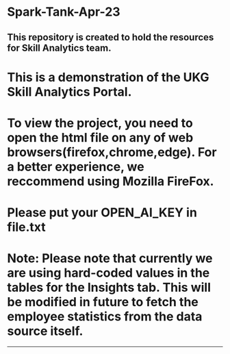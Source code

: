 # Spark-Tank-Apr-23
This repository is created to hold the resources for Skill Analytics team.
-----------------------------------------------------------------------------------------------------

# This is a demonstration of the UKG Skill Analytics Portal.

# To view the project, you need to open the html file on any of web browsers(firefox,chrome,edge). For a better experience, we reccommend using Mozilla FireFox.

# Please put your OPEN_AI_KEY in file.txt
# Note: Please note that currently we are using hard-coded values in the tables for the Insights tab. This will be modified in future to fetch the employee statistics from the data source itself.


--------------------------------------------------------------------------------------------------------
